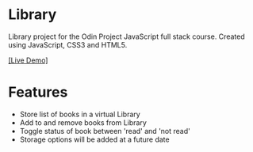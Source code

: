 # Library

Library project for the Odin Project JavaScript full stack course. Created using JavaScript, CSS3 and HTML5.

[[Live Demo]](https://yousufrab.github.io/Library/)

# Features
- Store list of books in a virtual Library
- Add to and remove books from Library
- Toggle status of book between 'read' and 'not read'
- Storage options will be added at a future date 